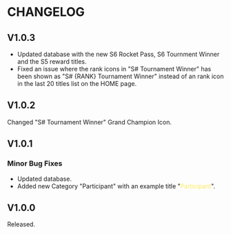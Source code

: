 # CHANGELOG

## V1.0.3
- Updated database with the new S6 Rocket Pass, S6 Tournment Winner and the S5 reward titles.
- Fixed an issue where the rank icons in "S# Tournament Winner" has been shown as "S# {RANK} Tournament Winner" instead of an rank icon in the last 20 titles list on the HOME page.

## V1.0.2
Changed "S# Tournament Winner" Grand Champion Icon.  

## V1.0.1
### Minor Bug Fixes
- Updated database.
- Added new Category "Participant" with an example title "<span style="color:#FFEB5C">Participant</span>".

## V1.0.0
Released.
